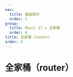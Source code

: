 ```yaml
---
nav:
  title: 基础知识
  order: 1
group:
  title: React 17.x 全家桶
  order: 4
title: 全家桶（router）
order: 8
---
```

# 全家桶（router）

